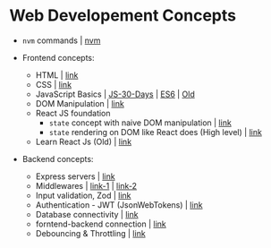 # Web Developement Concepts

- `nvm` commands | [nvm](https://github.com/princebansal7/JavaScript-Projects?tab=readme-ov-file#steps-to-install-nodejs-via-nvm) 
- Frontend concepts:
 
  - HTML | [link](https://github.com/princebansal7/Web-Development-Concepts/tree/main/html-basics)
  - CSS | [link](https://github.com/princebansal7/Web-Development-Concepts/tree/main/css-basics)
  - JavaScript Basics | [JS-30-Days](https://github.com/princebansal7/JavaScript-30-days?tab=readme-ov-file) | [ES6](https://github.com/princebansal7/Web-Development-Concepts/tree/main/javascript-es6) | [Old](https://github.com/princebansal7/JavaScript-Projects/tree/master/1.Basics) 
  - DOM Manipulation | [link](https://github.com/princebansal7/Web-Development-Concepts/tree/main/dom-manipulation)
  - React JS foundation
    - `state` concept with naive DOM manipulation | [link](https://github.com/princebansal7/Web-Development-Concepts/tree/main/dom-manipulation/todo-with-state)
    - `state` rendering on DOM like React does (High level) | [link](https://github.com/princebansal7/Web-Development-Concepts/blob/main/dom-manipulation/todo-with-react-underhood/todoReactUnderhood.html)
  - Learn React Js (Old) | [link](https://github.com/princebansal7/Learn-React)

- Backend concepts:
  
  - Express servers | [link](https://github.com/princebansal7/Web-Development-Concepts/tree/main/server-code)
  - Middlewares | [link-1](https://github.com/princebansal7/Web-Development-Concepts/blob/main/server-code/7.SomeBasicsBeforeMiddleware.js) | [link-2](https://github.com/princebansal7/Web-Development-Concepts/tree/main/middlewares)
  - Input validation, Zod | [link](https://github.com/princebansal7/Web-Development-Concepts/tree/main/input-validation)
  - Authentication - JWT (JsonWebTokens) | [link](https://github.com/princebansal7/Web-Development-Concepts/blob/main/authentication-concepts/3.authenticationPrereqs.md)
  - Database connectivity | [link](https://github.com/princebansal7/Web-Development-Concepts/blob/main/databases-basics/1.database.md)
  - forntend-backend connection | [link](https://github.com/princebansal7/Web-Development-Concepts/tree/main/frontend-backend)
  - Debouncing & Throttling | [link](https://github.com/princebansal7/Web-Development-Concepts/tree/main/frontend-backend/throttling-debouncing)
  